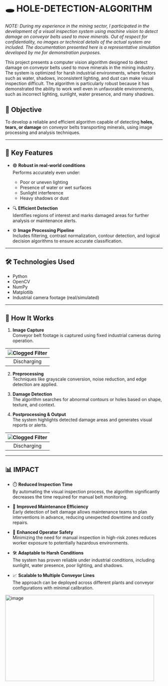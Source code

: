 # 🕳️ HOLE-DETECTION-ALGORITHM

*NOTE: During my experience in the mining sector, I participated in the development of a visual inspection system using machine vision to detect damage on conveyor belts used to move minerals. Out of respect for confidentiality, no images or technical details of the actual system are included. The documentation presented here is a representative simulation developed by me for demonstration purposes.*

This project presents a computer vision algorithm designed to detect damage on conveyor belts used to move minerals in the mining industry. The system is optimized for harsh industrial environments, where factors such as water, shadows, inconsistent lighting, and dust can make visual inspection difficult. The algorithm is particularly robust because it has demonstrated the ability to work well even in unfavorable environments, such as incorrect lighting, sunlight, water presence, and many shadows.

## 🎯 Objective

To develop a reliable and efficient algorithm capable of detecting **holes, tears, or damage** on conveyor belts transporting minerals, using image processing and analysis techniques.

---

## 🧠 Key Features

- 🟣 **Robust in real-world conditions**  
  Performs accurately even under:
  - Poor or uneven lighting
  - Presence of water or wet surfaces
  - Sunlight interference
  - Heavy shadows or dust

- 🔍 **Efficient Detection**  
  Identifies regions of interest and marks damaged areas for further analysis or maintenance alerts.

- ⚙️ **Image Processing Pipeline**  
  Includes filtering, contrast normalization, contour detection, and logical decision algorithms to ensure accurate classification.

---

## 🛠️ Technologies Used

- Python  
- OpenCV  
- NumPy  
- Matplotlib  
- Industrial camera footage (real/simulated)

---

## 🧪 How It Works

1. **Image Capture**  
   Conveyor belt footage is captured using fixed industrial cameras during operation.
   
| ![Clogged Filter](https://github.com/user-attachments/assets/eb7b7042-322d-4ba7-87a1-55b98ee92c9c) |
|:--------------------------------------------------------------------------------------------------:|
| Discharging                                                                                    |

2. **Preprocessing**  
   Techniques like grayscale conversion, noise reduction, and edge detection are applied.

3. **Damage Detection**  
   The algorithm searches for abnormal contours or holes based on shape, texture, and context.

4. **Postprocessing & Output**  
   The system highlights detected damage areas and generates visual reports or alerts.
   
| ![Clogged Filter](https://github.com/user-attachments/assets/eb7b7042-322d-4ba7-87a1-55b98ee92c9c) |
|:--------------------------------------------------------------------------------------------------:|
| Discharging                                                                                    |
---

## 📊 IMPACT

- ⏱️ **Reduced Inspection Time**  
  By automating the visual inspection process, the algorithm significantly decreases the time required for manual belt monitoring.

- 🔧 **Improved Maintenance Efficiency**  
  Early detection of belt damage allows maintenance teams to plan interventions in advance, reducing unexpected downtime and costly repairs.

- 🧯 **Enhanced Operator Safety**  
  Minimizing the need for manual inspection in high-risk zones reduces worker exposure to potentially hazardous environments.

- 🛠️ **Adaptable to Harsh Conditions**  
  The system has proven reliable under industrial conditions, including sunlight, water presence, poor lighting, and shadows.

- 📈 **Scalable to Multiple Conveyor Lines**  
  The approach can be deployed across different plants and conveyor configurations with minimal calibration.




<img width="476" height="276" alt="image" src="https://github.com/user-attachments/assets/cb201a61-5082-4721-a0ff-4f5a04c6a0f3" />

